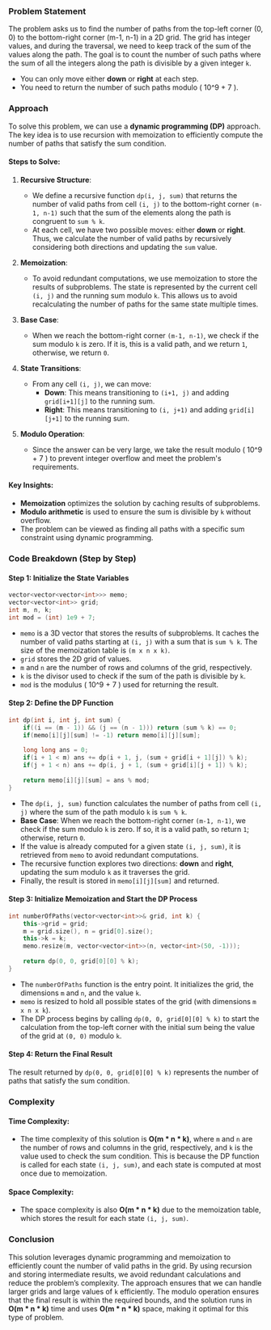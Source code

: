 ### Problem Statement

The problem asks us to find the number of paths from the top-left corner (0, 0) to the bottom-right corner (m-1, n-1) in a 2D grid. The grid has integer values, and during the traversal, we need to keep track of the sum of the values along the path. The goal is to count the number of such paths where the sum of all the integers along the path is divisible by a given integer `k`.

- You can only move either **down** or **right** at each step.
- You need to return the number of such paths modulo \( 10^9 + 7 \).

### Approach

To solve this problem, we can use a **dynamic programming (DP)** approach. The key idea is to use recursion with memoization to efficiently compute the number of paths that satisfy the sum condition.

#### Steps to Solve:
1. **Recursive Structure**:
   - We define a recursive function `dp(i, j, sum)` that returns the number of valid paths from cell `(i, j)` to the bottom-right corner `(m-1, n-1)` such that the sum of the elements along the path is congruent to `sum % k`.
   - At each cell, we have two possible moves: either **down** or **right**. Thus, we calculate the number of valid paths by recursively considering both directions and updating the `sum` value.
   
2. **Memoization**:
   - To avoid redundant computations, we use memoization to store the results of subproblems. The state is represented by the current cell `(i, j)` and the running sum modulo `k`. This allows us to avoid recalculating the number of paths for the same state multiple times.

3. **Base Case**:
   - When we reach the bottom-right corner `(m-1, n-1)`, we check if the sum modulo `k` is zero. If it is, this is a valid path, and we return `1`, otherwise, we return `0`.

4. **State Transitions**:
   - From any cell `(i, j)`, we can move:
     - **Down**: This means transitioning to `(i+1, j)` and adding `grid[i+1][j]` to the running sum.
     - **Right**: This means transitioning to `(i, j+1)` and adding `grid[i][j+1]` to the running sum.

5. **Modulo Operation**:
   - Since the answer can be very large, we take the result modulo \( 10^9 + 7 \) to prevent integer overflow and meet the problem's requirements.

#### Key Insights:
- **Memoization** optimizes the solution by caching results of subproblems.
- **Modulo arithmetic** is used to ensure the sum is divisible by `k` without overflow.
- The problem can be viewed as finding all paths with a specific sum constraint using dynamic programming.

### Code Breakdown (Step by Step)

#### Step 1: Initialize the State Variables

```cpp
vector<vector<vector<int>>> memo;    
vector<vector<int>> grid;
int m, n, k;
int mod = (int) 1e9 + 7;
```

- `memo` is a 3D vector that stores the results of subproblems. It caches the number of valid paths starting at `(i, j)` with a sum that is `sum % k`. The size of the memoization table is `(m x n x k)`.
- `grid` stores the 2D grid of values.
- `m` and `n` are the number of rows and columns of the grid, respectively.
- `k` is the divisor used to check if the sum of the path is divisible by `k`.
- `mod` is the modulus \( 10^9 + 7 \) used for returning the result.

#### Step 2: Define the DP Function

```cpp
int dp(int i, int j, int sum) {
    if((i == (m - 1)) && (j == (n - 1))) return (sum % k) == 0;
    if(memo[i][j][sum] != -1) return memo[i][j][sum];
    
    long long ans = 0;
    if(i + 1 < m) ans += dp(i + 1, j, (sum + grid[i + 1][j]) % k);
    if(j + 1 < n) ans += dp(i, j + 1, (sum + grid[i][j + 1]) % k);        
    
    return memo[i][j][sum] = ans % mod;
}
```

- The `dp(i, j, sum)` function calculates the number of paths from cell `(i, j)` where the sum of the path modulo `k` is `sum % k`.
- **Base Case**: When we reach the bottom-right corner `(m-1, n-1)`, we check if the sum modulo `k` is zero. If so, it is a valid path, so return `1`; otherwise, return `0`.
- If the value is already computed for a given state `(i, j, sum)`, it is retrieved from `memo` to avoid redundant computations.
- The recursive function explores two directions: **down** and **right**, updating the sum modulo `k` as it traverses the grid.
- Finally, the result is stored in `memo[i][j][sum]` and returned.

#### Step 3: Initialize Memoization and Start the DP Process

```cpp
int numberOfPaths(vector<vector<int>>& grid, int k) {
    this->grid = grid;
    m = grid.size(), n = grid[0].size();
    this->k = k;
    memo.resize(m, vector<vector<int>>(n, vector<int>(50, -1)));
    
    return dp(0, 0, grid[0][0] % k);
}
```

- The `numberOfPaths` function is the entry point. It initializes the grid, the dimensions `m` and `n`, and the value `k`.
- `memo` is resized to hold all possible states of the grid (with dimensions `m x n x k`).
- The DP process begins by calling `dp(0, 0, grid[0][0] % k)` to start the calculation from the top-left corner with the initial sum being the value of the grid at `(0, 0)` modulo `k`.

#### Step 4: Return the Final Result

The result returned by `dp(0, 0, grid[0][0] % k)` represents the number of paths that satisfy the sum condition.

### Complexity

#### Time Complexity:
- The time complexity of this solution is **O(m * n * k)**, where `m` and `n` are the number of rows and columns in the grid, respectively, and `k` is the value used to check the sum condition. This is because the DP function is called for each state `(i, j, sum)`, and each state is computed at most once due to memoization.

#### Space Complexity:
- The space complexity is also **O(m * n * k)** due to the memoization table, which stores the result for each state `(i, j, sum)`.

### Conclusion

This solution leverages dynamic programming and memoization to efficiently count the number of valid paths in the grid. By using recursion and storing intermediate results, we avoid redundant calculations and reduce the problem’s complexity. The approach ensures that we can handle larger grids and large values of `k` efficiently. The modulo operation ensures that the final result is within the required bounds, and the solution runs in **O(m * n * k)** time and uses **O(m * n * k)** space, making it optimal for this type of problem.